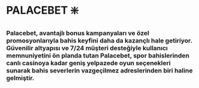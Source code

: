 # PALACEBET ❇️
### Palacebet, avantajlı bonus kampanyaları ve özel promosyonlarıyla bahis keyfini daha da kazançlı hale getiriyor. Güvenilir altyapısı ve 7/24 müşteri desteğiyle kullanıcı memnuniyetini ön planda tutan Palacebet, spor bahislerinden canlı casinoya kadar geniş yelpazede oyun seçenekleri sunarak bahis severlerin vazgeçilmez adreslerinden biri haline gelmiştir.
